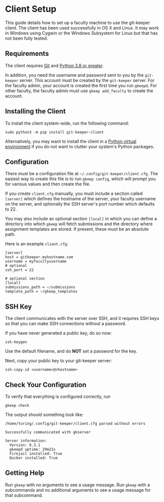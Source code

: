 # Client Setup

This guide details how to set up a faculty machine to use the git-keeper
client. The client has been used successfully in OS X and Linux. It may work in
Windows using Cygwin or the Windows Subsystem for Linux but that has not been
fully tested.

## Requirements

The client requires [Git](https://git-scm.com/downloads) and [
Python 3.8 or greater](https://www.python.org/downloads/).

In addition, you need the username and password sent to you by the 
`git-keeper` server.  This account must be created by the `git-keeper`
server.  For the faculty admin, your account is created the first time
you run `gkeepd`.  For other faculty, the faculty admin must use
`gkeep add_faculty` to create the account.

## Installing the Client

To install the client system-wide, run the following command:

```
sudo python3 -m pip install git-keeper-client
```

Alternatively, you may want to install the client in a
[Python virtual environment](https://docs.python.org/3/tutorial/venv.html) if
you do not want to clutter your system's Python packages.

## Configuration

There must be a configuration file at `~/.config/git-keeper/client.cfg`. The easiest
way to create this file is to run `gkeep config`, which will prompt you for various
values and then create the file.

If you create `client.cfg` manually, you must include a section called `[server]` which 
defines the hostname of the server, your faculty username on the server, and optionally the SSH
server's port number which defaults to 22.

You may also include an optional section `[local]` in which you can define a directory
into which `gkeep` will fetch submissions and the directory where assignment templates
are stored.  If present, these *must* be an absolute path.

Here is an example `client.cfg`:

```
[server]
host = gitkeeper.myhostname.com
username = myfacultyusername
# optional
ssh_port = 22

# optional section
[local]
submissions_path = ~/submissions
template_path = ~/gkeep_templates
```

## SSH Key

The client communicates with the server over SSH, and it requires SSH keys so that you 
can make SSH connections without a password.

If you have never generated a public key, do so now:

```
ssh-keygen
```

Use the default filename, and do **NOT** set a password for the key.

Next, copy your public key to your git-keeper server:

```
ssh-copy-id <username>@<hostname>
```

## Check Your Configuration

To verify that everything is configured correctly, run

```
gkeep check
```

The output should something look like:

```
/home/turing/.config/git-keeper/client.cfg parsed without errors

Successfully communicated with gkserver

Server information:
  Version: 0.3.1
  gkeepd uptime: 29m21s
  Firejail installed: True
  Docker installed: True
```

## Getting Help

Run `gkeep` with no arguments to see a usage message.  Run `gkeep` with a subcommands
and no additional arguments to see a usage message for that subcommand.
